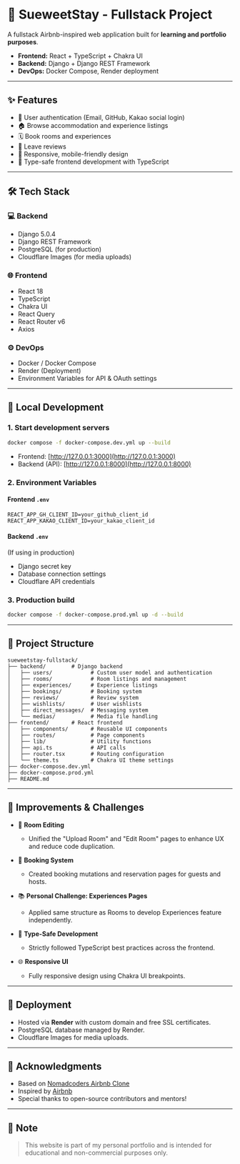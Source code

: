 # 💌 SueweetStay - Fullstack Project

A fullstack Airbnb-inspired web application built for **learning and portfolio purposes**.

- **Frontend:** React + TypeScript + Chakra UI
- **Backend:** Django + Django REST Framework
- **DevOps:** Docker Compose, Render deployment

---

## ✨ Features

- 🔐 User authentication (Email, GitHub, Kakao social login)
- 🏠 Browse accommodation and experience listings
- 🗓 Book rooms and experiences
- 📝 Leave reviews
- 📱 Responsive, mobile-friendly design
- 🔢 Type-safe frontend development with TypeScript

---

## 🛠️ Tech Stack

### 💻 Backend

- Django 5.0.4
- Django REST Framework
- PostgreSQL (for production)
- Cloudflare Images (for media uploads)

### 🌐 Frontend

- React 18
- TypeScript
- Chakra UI
- React Query
- React Router v6
- Axios

### ⚙️ DevOps

- Docker / Docker Compose
- Render (Deployment)
- Environment Variables for API & OAuth settings

---

## 🛫 Local Development

### 1. Start development servers

```bash
docker compose -f docker-compose.dev.yml up --build
```

- Frontend: [http://127.0.0.1:3000](http://127.0.0.1:3000)
- Backend (API): [http://127.0.0.1:8000](http://127.0.0.1:8000)

### 2. Environment Variables

#### Frontend `.env`

```
REACT_APP_GH_CLIENT_ID=your_github_client_id
REACT_APP_KAKAO_CLIENT_ID=your_kakao_client_id
```

#### Backend `.env`

(If using in production)

- Django secret key
- Database connection settings
- Cloudflare API credentials

### 3. Production build

```bash
docker compose -f docker-compose.prod.yml up -d --build
```

---

## 📂 Project Structure

```
sueweetstay-fullstack/
├── backend/        # Django backend
│   ├── users/            # Custom user model and authentication
│   ├── rooms/            # Room listings and management
│   ├── experiences/      # Experience listings
│   ├── bookings/         # Booking system
│   ├── reviews/          # Review system
│   ├── wishlists/        # User wishlists
│   ├── direct_messages/  # Messaging system
│   └── medias/           # Media file handling
├── frontend/       # React frontend
│   ├── components/       # Reusable UI components
│   ├── routes/           # Page components
│   ├── lib/              # Utility functions
│   ├── api.ts            # API calls
│   ├── router.tsx        # Routing configuration
│   └── theme.ts          # Chakra UI theme settings
├── docker-compose.dev.yml
├── docker-compose.prod.yml
├── README.md
```

---

## 🚀 Improvements & Challenges

- 📝 **Room Editing**

  - Unified the "Upload Room" and "Edit Room" pages to enhance UX and reduce code duplication.

- 🌄 **Booking System**

  - Created booking mutations and reservation pages for guests and hosts.

- 📚 **Personal Challenge: Experiences Pages**

  - Applied same structure as Rooms to develop Experiences feature independently.

- 🔢 **Type-Safe Development**

  - Strictly followed TypeScript best practices across the frontend.

- 🌐 **Responsive UI**
  - Fully responsive design using Chakra UI breakpoints.

---

## 🚧 Deployment

- Hosted via **Render** with custom domain and free SSL certificates.
- PostgreSQL database managed by Render.
- Cloudflare Images for media uploads.

---

## 🙏 Acknowledgments

- Based on [Nomadcoders Airbnb Clone](https://nomadcoders.co/airbnb-clone/lectures/3926)
- Inspired by [Airbnb](https://www.airbnb.com)
- Special thanks to open-source contributors and mentors!

---

## 💖 Note

> This website is part of my personal portfolio and is intended for educational and non-commercial purposes only.
